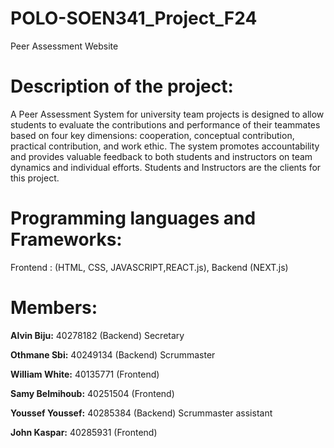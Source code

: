 # POLO-SOEN341_Project_F24
Peer Assessment Website

# Description of the project:
A Peer Assessment System for university team projects is designed to allow students to evaluate the contributions and performance of their teammates based on four key dimensions: cooperation, conceptual contribution, practical contribution, and work ethic. The system promotes accountability and provides valuable feedback to both students and instructors on team dynamics and individual efforts. Students and Instructors are the clients for this project.

# Programming languages and Frameworks:
Frontend : (HTML, CSS, JAVASCRIPT,REACT.js),  Backend (NEXT.js)

# Members:

**Alvin Biju:** 40278182 (Backend) Secretary

**Othmane Sbi:** 40249134  (Backend) Scrummaster

**William White:** 40135771  (Frontend)

**Samy Belmihoub:** 40251504 (Frontend)

**Youssef Youssef:** 40285384  (Backend) Scrummaster assistant

**John Kaspar:** 40285931  (Frontend)
